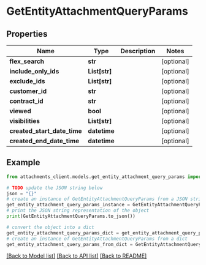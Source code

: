 # GetEntityAttachmentQueryParams


## Properties

Name | Type | Description | Notes
------------ | ------------- | ------------- | -------------
**flex_search** | **str** |  | [optional] 
**include_only_ids** | **List[str]** |  | [optional] 
**exclude_ids** | **List[str]** |  | [optional] 
**customer_id** | **str** |  | [optional] 
**contract_id** | **str** |  | [optional] 
**viewed** | **bool** |  | [optional] 
**visibilities** | **List[str]** |  | [optional] 
**created_start_date_time** | **datetime** |  | [optional] 
**created_end_date_time** | **datetime** |  | [optional] 

## Example

```python
from attachments_client.models.get_entity_attachment_query_params import GetEntityAttachmentQueryParams

# TODO update the JSON string below
json = "{}"
# create an instance of GetEntityAttachmentQueryParams from a JSON string
get_entity_attachment_query_params_instance = GetEntityAttachmentQueryParams.from_json(json)
# print the JSON string representation of the object
print(GetEntityAttachmentQueryParams.to_json())

# convert the object into a dict
get_entity_attachment_query_params_dict = get_entity_attachment_query_params_instance.to_dict()
# create an instance of GetEntityAttachmentQueryParams from a dict
get_entity_attachment_query_params_from_dict = GetEntityAttachmentQueryParams.from_dict(get_entity_attachment_query_params_dict)
```
[[Back to Model list]](../README.md#documentation-for-models) [[Back to API list]](../README.md#documentation-for-api-endpoints) [[Back to README]](../README.md)


